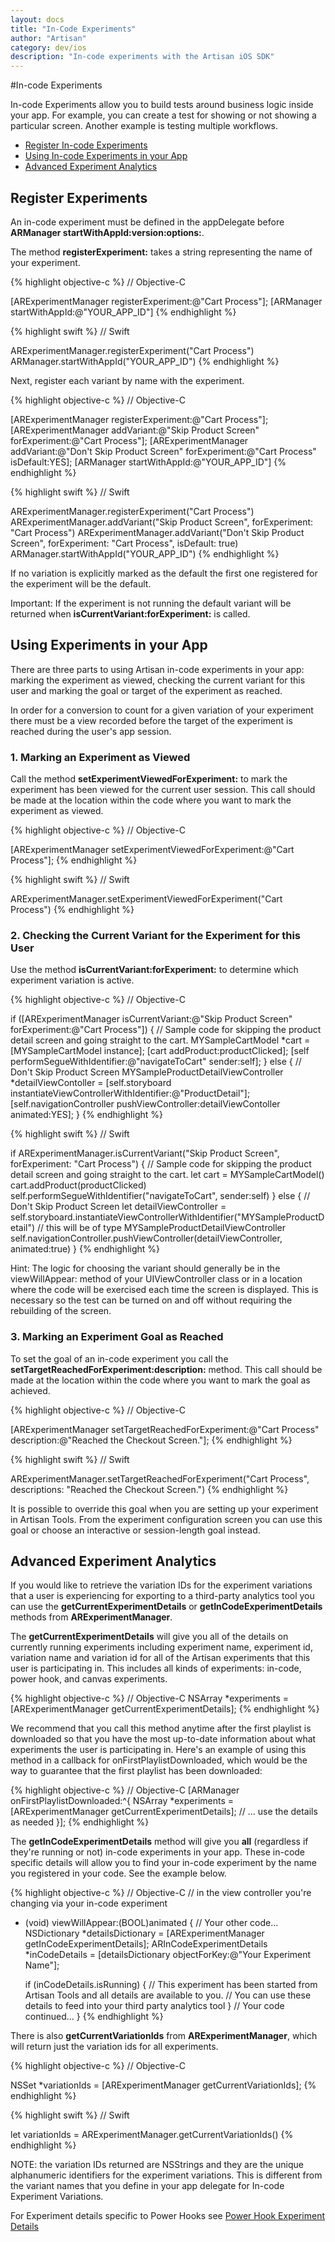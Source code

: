 ```yaml
---
layout: docs
title: "In-Code Experiments"
author: "Artisan"
category: dev/ios
description: "In-code experiments with the Artisan iOS SDK"
---
```

#In-code Experiments

In-code Experiments allow you to build tests around business logic inside your app.  For example, you can create a test for showing or not showing a particular screen.  Another example is testing multiple workflows.

<ul>
  <li><a href="#register">Register In-code Experiments</a></li>
  <li><a href="#usage">Using In-code Experiments in your App</a></li>
  <li><a href="#advanced">Advanced Experiment Analytics</a></li>
</ul>

<div id="register"></div>

## Register Experiments

An in-code experiment must be defined in the appDelegate before **ARManager startWithAppId:version:options:**.

The method **registerExperiment:** takes a string representing the name of your experiment.

{% highlight objective-c %}
// Objective-C

[ARExperimentManager registerExperiment:@"Cart Process"];
[ARManager startWithAppId:@"YOUR_APP_ID"]
{% endhighlight %}

{% highlight swift %}
// Swift

ARExperimentManager.registerExperiment("Cart Process")
ARManager.startWithAppId("YOUR_APP_ID")
{% endhighlight %}

Next, register each variant by name with the experiment.

{% highlight objective-c %}
// Objective-C

[ARExperimentManager registerExperiment:@"Cart Process"];
[ARExperimentManager addVariant:@"Skip Product Screen"
                  forExperiment:@"Cart Process"];
[ARExperimentManager addVariant:@"Don't Skip Product Screen"
                  forExperiment:@"Cart Process"
                      isDefault:YES];
[ARManager startWithAppId:@"YOUR_APP_ID"]
{% endhighlight %}

{% highlight swift %}
// Swift

ARExperimentManager.registerExperiment("Cart Process")
ARExperimentManager.addVariant("Skip Product Screen",
                forExperiment: "Cart Process")
ARExperimentManager.addVariant("Don't Skip Product Screen",
                forExperiment: "Cart Process",
                    isDefault: true)
ARManager.startWithAppId("YOUR_APP_ID")
{% endhighlight %}


If no variation is explicitly marked as the default the first one registered for the experiment will be the default.

<div class="note note-important">
  <p>Important: If the experiment is not running the default variant will be returned when <strong>isCurrentVariant:forExperiment:</strong> is called.</p>
</div>

<div id="usage"></div>

## Using Experiments in your App

There are three parts to using Artisan in-code experiments in your app: marking the experiment as viewed, checking the current variant for this user and marking the goal or target of the experiment as reached.

In order for a conversion to count for a given variation of your experiment there must be a view recorded before the target of the experiment is reached during the user's app session.

### 1. Marking an Experiment as Viewed

Call the method **setExperimentViewedForExperiment:** to mark the experiment has been viewed for the current user session.  This call should be made at the location within the code where you want to mark the experiment as viewed.

{% highlight objective-c %}
// Objective-C

[ARExperimentManager setExperimentViewedForExperiment:@"Cart Process"];
{% endhighlight %}

{% highlight swift %}
// Swift

ARExperimentManager.setExperimentViewedForExperiment("Cart Process")
{% endhighlight %}

### 2. Checking the Current Variant for the Experiment for this User

Use the method **isCurrentVariant:forExperiment:** to determine which experiment variation is active.

{% highlight objective-c %}
// Objective-C

if ([ARExperimentManager isCurrentVariant:@"Skip Product Screen" forExperiment:@"Cart Process"]) {
  // Sample code for skipping the product detail screen and going straight to the cart.
  MYSampleCartModel *cart = [MYSampleCartModel instance];
  [cart addProduct:productClicked];
  [self performSegueWithIdentifier:@"navigateToCart" sender:self];
} else {
  // Don't Skip Product Screen
  MYSampleProductDetailViewController *detailViewContoller = [self.storyboard instantiateViewControllerWithIdentifier:@"ProductDetail"];
  [self.navigationController pushViewController:detailViewContoller animated:YES];
}
{% endhighlight %}

{% highlight swift %}
// Swift

if ARExperimentManager.isCurrentVariant("Skip Product Screen", forExperiment: "Cart Process") {
    // Sample code for skipping the product detail screen and going straight to the cart.
    let cart = MYSampleCartModel()
    cart.addProduct(productClicked)
    self.performSegueWithIdentifier("navigateToCart", sender:self)
} else {
    // Don't Skip Product Screen
    let detailViewController = self.storyboard.instantiateViewControllerWithIdentifier("MYSampleProductDetail") // this will be of type MYSampleProductDetailViewController
    self.navigationController.pushViewController(detailViewController, animated:true)
}
{% endhighlight %}

<div class="note note-hint">
  <p>Hint: The logic for choosing the variant should generally be in the viewWillAppear: method of your UIViewController class or in a location where the code will be exercised each time the screen is displayed.  This is necessary so the test can be turned on and off without requiring the rebuilding of the screen.</p>
</div>

### 3. Marking an Experiment Goal as Reached

To set the goal of an in-code experiment you call the **setTargetReachedForExperiment:description:** method.  This call should be made at the location within the code where you want to mark the goal as achieved.

{% highlight objective-c %}
// Objective-C

[ARExperimentManager setTargetReachedForExperiment:@"Cart Process"
                                       description:@"Reached the Checkout Screen."];
{% endhighlight %}

{% highlight swift %}
// Swift

ARExperimentManager.setTargetReachedForExperiment("Cart Process",
                                    descriptions: "Reached the Checkout Screen.")
{% endhighlight %}

<div class="note note-hint">
  <p>It is possible to override this goal when you are setting up your experiment in Artisan Tools. From the experiment configuration screen you can use this goal or choose an interactive or session-length goal instead.</p>
</div>

<div id="advanced"></div>

## Advanced Experiment Analytics

If you would like to retrieve the variation IDs for the experiment variations that a user is experiencing for exporting to a third-party analytics tool you can use the **getCurrentExperimentDetails** or **getInCodeExperimentDetails** methods from **ARExperimentManager**.

The **getCurrentExperimentDetails** will give you all of the details on currently running experiments including experiment name, experiment id, variation name and variation id for all of the Artisan experiments that this user is participating in. This includes all kinds of experiments: in-code, power hook, and canvas experiments.

{% highlight objective-c %}
// Objective-C
NSArray *experiments = [ARExperimentManager getCurrentExperimentDetails];
{% endhighlight %}

We recommend that you call this method anytime after the first playlist is downloaded so that you have the most up-to-date information about what experiments the user is participating in. Here's an example of using this method in a callback for onFirstPlaylistDownloaded, which would be the way to guarantee that the first playlist has been downloaded:

{% highlight objective-c %}
// Objective-C
[ARManager onFirstPlaylistDownloaded:^{
    NSArray *experiments = [ARExperimentManager getCurrentExperimentDetails];
    // ... use the details as needed
}];
{% endhighlight %}

The **getInCodeExperimentDetails** method will give you **all** (regardless if they're running or not) in-code experiments in your app. These in-code specific details will allow you to find your in-code experiment by the name you registered in your code. See the example below.

{% highlight objective-c %}
// Objective-C
// in the view controller you're changing via your in-code experiment
- (void) viewWillAppear:(BOOL)animated {
    // Your other code...
    NSDictionary *detailsDictionary = [ARExperimentManager getInCodeExperimentDetails];
    ARInCodeExperimentDetails *inCodeDetails = [detailsDictionary objectForKey:@"Your Experiment Name"];

    if (inCodeDetails.isRunning) {
        // This experiment has been started from Artisan Tools and all details are available to you.
        // You can use these details to feed into your third party analytics tool
    }
    // Your code continued...
}
{% endhighlight %}

There is also **getCurrentVariationIds** from **ARExperimentManager**, which will return just the variation ids for all experiments.

{% highlight objective-c %}
// Objective-C

NSSet *variationIds = [ARExperimentManager getCurrentVariationIds];
{% endhighlight %}

{% highlight swift %}
// Swift

let variationIds = ARExperimentManager.getCurrentVariationIds()
{% endhighlight %}

<div class="note note-hint">
<p>NOTE: the variation IDs returned are NSStrings and they are the unique alphanumeric identifiers for the experiment variations. This is different from the variant names that you define in your app delegate for In-code Experiment Variations.</p>
</div>

<div class="note note-hint">
<p>For Experiment details specific to Power Hooks see <a href="/dev/ios/power-hooks/#experiment-details">Power Hook Experiment Details</a></p>
</div>

